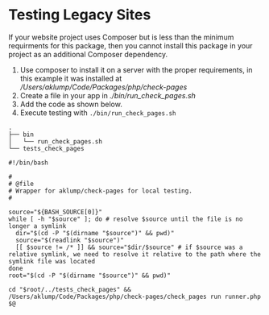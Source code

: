 <!--
id: testing_legacy
tags: ''
-->

# Testing Legacy Sites

If your website project uses Composer but is less than the minimum requirments for this package, then you cannot install this package in your project as an additional Composer dependency.

1. Use composer to install it on a server with the proper requirements, in this example it was installed at _/Users/aklump/Code/Packages/php/check-pages_
2. Create a file in your app in _./bin/run_check_pages.sh_
3. Add the code as shown below.
4. Execute testing with `./bin/run_check_pages.sh`

```text
.
├── bin
│   └── run_check_pages.sh
└── tests_check_pages
```

```shell
#!/bin/bash

#
# @file
# Wrapper for aklump/check-pages for local testing.
#

source="${BASH_SOURCE[0]}"
while [ -h "$source" ]; do # resolve $source until the file is no longer a symlink
  dir="$(cd -P "$(dirname "$source")" && pwd)"
  source="$(readlink "$source")"
  [[ $source != /* ]] && source="$dir/$source" # if $source was a relative symlink, we need to resolve it relative to the path where the symlink file was located
done
root="$(cd -P "$(dirname "$source")" && pwd)"

cd "$root/../tests_check_pages" && /Users/aklump/Code/Packages/php/check-pages/check_pages run runner.php $@
```
